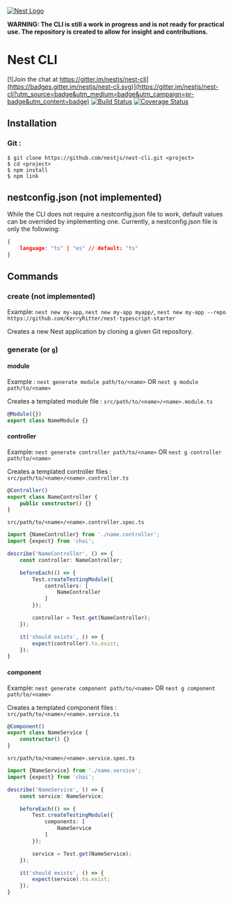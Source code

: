 [![Nest Logo](http://kamilmysliwiec.com/public/nest-logo.png)](http://kamilmysliwiec.com/)

**WARNING: The CLI is still a work in progress and is not ready for practical use. The repository is created to allow for insight and contributions.**

# Nest CLI

[![Join the chat at https://gitter.im/nestjs/nest-cli](https://badges.gitter.im/nestjs/nest-cli.svg)](https://gitter.im/nestjs/nest-cli?utm_source=badge&utm_medium=badge&utm_campaign=pr-badge&utm_content=badge)
[![Build Status](https://travis-ci.org/ThomRick/nest-cli.svg?branch=develop)](https://travis-ci.org/ThomRick/nest-cli)
[![Coverage Status](https://coveralls.io/repos/github/ThomRick/nest-cli/badge.svg?branch=develop)](https://coveralls.io/github/ThomRick/nest-cli?branch=develop)

## Installation

### Git :
```
$ git clone https://github.com/nestjs/nest-cli.git <project>
$ cd <project>
$ npm install
$ npm link
```

## nestconfig.json (not implemented)

While the CLI does not require a nestconfig.json file to work, default values can be overrided by implementing one. Currently, a nestconfig.json file is only the following:

```json
{
    language: "ts" | "es" // default: "ts"
}
```

## Commands

### create (not implemented)
Example: `nest new my-app`, `nest new my-app myapp/`, `nest new my-app --repo https://github.com/KerryRitter/nest-typescript-starter`

Creates a new Nest application by cloning a given Git repository.

### generate (or `g`)

#### module
Example :
`nest generate module path/to/<name>`
 OR
`nest g module path/to/<name>`

Creates a templated module file :
`src/path/to/<name>/<name>.module.ts`

```typescript
@Module({})
export class NameModule {}
```

#### controller
Example: 
`nest generate controller path/to/<name>` 
OR
`nest g controller path/to/<name>`

Creates a templated controller files : 
`src/path/to/<name>/<name>.controller.ts`

```typescript
@Controller()
export class NameController {
    public constructor() {}
}
```

`src/path/to/<name>/<name>.controller.spec.ts`

```typescript
import {NameController} from './name.controller';
import {expect} from 'chai';

describe('NameController', () => {
    const controller: NameController;

    beforeEach(() => {
        Test.createTestingModule({
            controllers: [
                NameController
            ]
        });

        controller = Test.get(NameController);
    });

    it('should exists', () => {
        expect(controller).to.exist;
    });
}

```

#### component
Example: 
`nest generate component path/to/<name>` 
OR
`nest g component path/to/<name>`

Creates a templated component files :
`src/path/to/<name>/<name>.service.ts`

```typescript
@Component()
export class NameService {
    constructor() {}
}
```

`src/path/to/<name>/<name>.service.spec.ts`
```typescript
import {NameService} from './name.service';
import {expect} from 'chai';

describe('NameService', () => {
    const service: NameService;

    beforeEach(() => {
        Test.createTestingModule({
            components: [
                NameService
            ]
        });

        service = Test.get(NameService);
    });

    it('should exists', () => {
        expect(service).to.exist;
    });
}

```